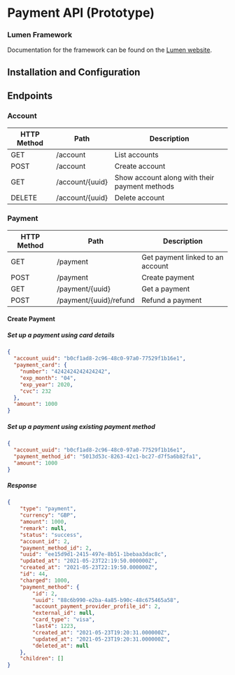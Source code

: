 # Payment API (Prototype)

### Lumen Framework

Documentation for the framework can be found on the [Lumen website](https://lumen.laravel.com/docs).

## Installation and Configuration

## Endpoints

### Account

| HTTP Method  | Path                | Description                  |
|--------|----------------------------|------------------------------|
| GET    | /account                   | List accounts               |
| POST   | /account                   | Create account               |
| GET    | /account/{uuid}            | Show account along with their payment methods                |
| DELETE | /account/{uuid}            | Delete account          |

### Payment

| HTTP Method  | Path                | Description                  |
|--------|----------------------------|------------------------------|
| GET    | /payment                   | Get payment linked to an account|
| POST   | /payment                   | Create payment             |
| GET    | /payment/{uuid}            | Get a payment               |
| POST    | /payment/{uuid}/refund     | Refund a payment             |

#### Create Payment

##### Set up a payment using card details

```json
{
  "account_uuid": "b0cf1ad8-2c96-48c0-97a0-77529f1b16e1",
  "payment_card": {
    "number": "4242424242424242",
    "exp_month": "04",
    "exp_year": 2020,
    "cvc": 232
  },
  "amount": 1000
}
```

##### Set up a payment using existing payment method

```json
{
  "account_uuid": "b0cf1ad8-2c96-48c0-97a0-77529f1b16e1",
  "payment_method_id": "5013d53c-8263-42c1-bc27-d7f5a6b82fa1",
  "amount": 1000
}
```

##### Response
```json
{
    "type": "payment",
    "currency": "GBP",
    "amount": 1000,
    "remark": null,
    "status": "success",
    "account_id": 2,
    "payment_method_id": 2,
    "uuid": "ee15d9d1-2415-497e-8b51-1bebaa3dac8c",
    "updated_at": "2021-05-23T22:19:50.000000Z",
    "created_at": "2021-05-23T22:19:50.000000Z",
    "id": 44,
    "charged": 1000,
    "payment_method": {
        "id": 2,
        "uuid": "88c6b990-e2ba-4a85-b90c-48c675465a58",
        "account_payment_provider_profile_id": 2,
        "external_id": null,
        "card_type": "visa",
        "last4": 1223,
        "created_at": "2021-05-23T19:20:31.000000Z",
        "updated_at": "2021-05-23T19:20:31.000000Z",
        "deleted_at": null
    },
    "children": []
}
```
